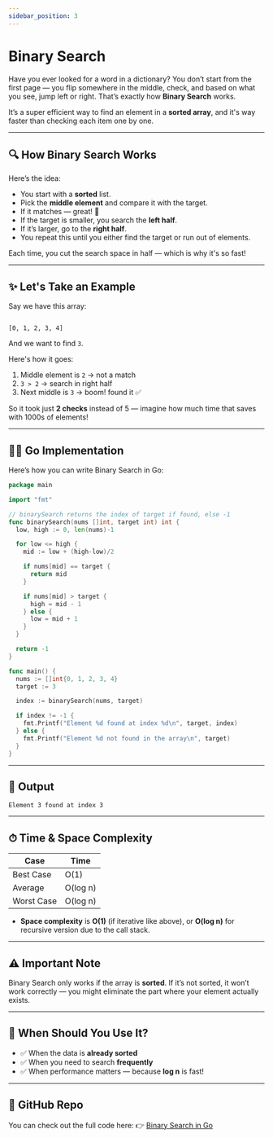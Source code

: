 ```yaml
---
sidebar_position: 3
---
```


# Binary Search

Have you ever looked for a word in a dictionary? You don’t start from the first page — you flip somewhere in the middle, check, and based on what you see, jump left or right. That’s exactly how **Binary Search** works.

It’s a super efficient way to find an element in a **sorted array**, and it's way faster than checking each item one by one.

---

## 🔍 How Binary Search Works

Here’s the idea:

- You start with a **sorted** list.
- Pick the **middle element** and compare it with the target.
- If it matches — great! 🎯
- If the target is smaller, you search the **left half**.
- If it’s larger, go to the **right half**.
- You repeat this until you either find the target or run out of elements.

Each time, you cut the search space in half — which is why it's so fast!

---

## ✨ Let's Take an Example

Say we have this array:

```

[0, 1, 2, 3, 4]

````

And we want to find `3`.

Here's how it goes:

1. Middle element is `2` → not a match
2. `3 > 2` → search in right half
3. Next middle is `3` → boom! found it ✅

So it took just **2 checks** instead of 5 — imagine how much time that saves with 1000s of elements!

---

## 🧑‍💻 Go Implementation

Here’s how you can write Binary Search in Go:

```go
package main

import "fmt"

// binarySearch returns the index of target if found, else -1
func binarySearch(nums []int, target int) int {
  low, high := 0, len(nums)-1

  for low <= high {
    mid := low + (high-low)/2

    if nums[mid] == target {
      return mid
    }

    if nums[mid] > target {
      high = mid - 1
    } else {
      low = mid + 1
    }
  }

  return -1
}

func main() {
  nums := []int{0, 1, 2, 3, 4}
  target := 3

  index := binarySearch(nums, target)

  if index != -1 {
    fmt.Printf("Element %d found at index %d\n", target, index)
  } else {
    fmt.Printf("Element %d not found in the array\n", target)
  }
}
````

---

## 🧪 Output

```
Element 3 found at index 3
```

---

## ⏱ Time & Space Complexity

| Case       | Time     |
| ---------- | -------- |
| Best Case  | O(1)     |
| Average    | O(log n) |
| Worst Case | O(log n) |

* **Space complexity** is **O(1)** (if iterative like above), or **O(log n)** for recursive version due to the call stack.

---

## ⚠️ Important Note

Binary Search only works if the array is **sorted**.
If it’s not sorted, it won’t work correctly — you might eliminate the part where your element actually exists.

---

## 🧠 When Should You Use It?

* ✅ When the data is **already sorted**
* ✅ When you need to search **frequently**
* ✅ When performance matters — because **log n** is fast!

---

## 🔗 GitHub Repo

You can check out the full code here:
👉 [Binary Search in Go](https://github.com/shekhar-patil/data_structure_and_algorithms/blob/main/searching_algorithms/binary_search.go)

